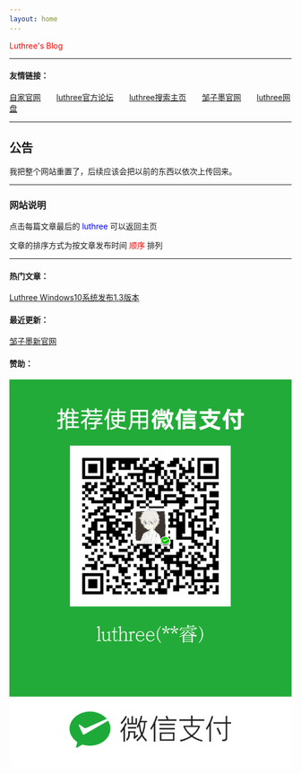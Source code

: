```yaml
---
layout: home
---
```


<font color="red">Luthree's Blog</font>

------

#### 友情链接：

[自家官网](https://zjxp.luthree.tk)&ensp;&ensp;&ensp;&ensp;[luthree官方论坛](http://bbs.luthree.ml)&ensp;&ensp;&ensp;&ensp;[luthree搜索主页](https://s.luthree.tk/)&ensp;&ensp;&ensp;&ensp;[邹子墨官网](https://zzm.luthree.tk)&ensp;&ensp;&ensp;&ensp;[luthree网盘](http://pan.luthree.tk)

---------

## 公告

我把整个网站重置了，后续应该会把以前的东西以依次上传回来。

------

### 网站说明

点击每篇文章最后的 <font color="blue"> luthree </font> 可以返回主页

文章的排序方式为按文章发布时间 <font color="red">顺序</font> 排列

------

#### 热门文章：

[Luthree Windows10系统发布1.3版本](https://luthree.tk/posts/2021-10-10-1_Luthree_Windows10.html)

#### 最近更新：

[邹子墨新官网](https://luthree.tk/posts/2021-11-05-2021_11_05_%E6%9B%B4%E6%96%B0_1_%E9%82%B9%E5%AD%90%E5%A2%A8%E5%AE%98%E7%BD%91.html)

#### 赞助：

![微信收款码](/img/mm_facetoface_collect_qrcode_1632534792604.png "赞助")
